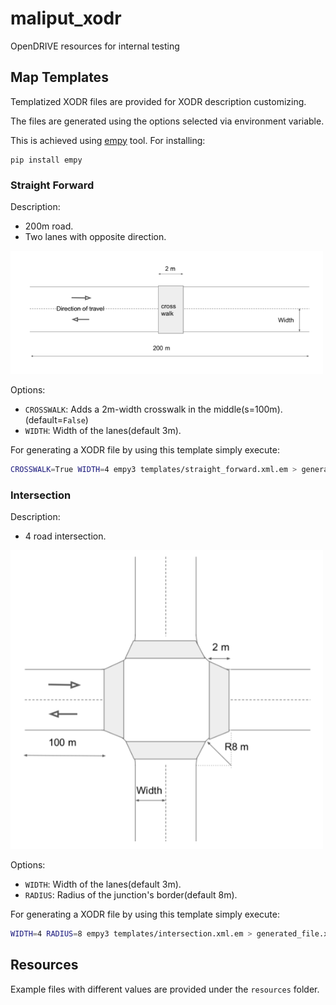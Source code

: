 # maliput_xodr

OpenDRIVE resources for internal testing

## Map Templates

Templatized XODR files are provided for XODR description customizing.

The files are generated using the options selected via environment variable.

This is achieved using [empy](https://github.com/dirk-thomas/empy) tool. For installing:
```
pip install empy
```


### Straight Forward
Description:
 - 200m road.
 - Two lanes with opposite direction.

<img src="docs/straight_forward.png" width=500>


Options:
 - `CROSSWALK`: Adds a 2m-width crosswalk in the middle(s=100m).(default=`False`)
 - `WIDTH`: Width of the lanes(default 3m).

For generating a XODR file by using this template simply execute:

```sh
CROSSWALK=True WIDTH=4 empy3 templates/straight_forward.xml.em > generated_file.xodr
```

### Intersection
Description:
 - 4 road intersection.

<img src="docs/intersection.png" width=500>

Options:
 - `WIDTH`: Width of the lanes(default 3m).
 - `RADIUS`: Radius of the junction's border(default 8m).

For generating a XODR file by using this template simply execute:

```sh
WIDTH=4 RADIUS=8 empy3 templates/intersection.xml.em > generated_file.xodr
```

## Resources

Example files with different values are provided under the `resources` folder. 
